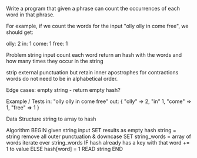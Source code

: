 Write a program that given a phrase can count the occurrences of each word in that phrase.

For example, if we count the words for the input "olly olly in come free", we should get:

olly: 2
in: 1
come: 1
free: 1

Problem
string input
count each word
return an hash with the words and how many times they occur in the string

strip external punctuation but retain inner apostrophes for contractions
words do not need to be in alphabetical order.

Edge cases:
empty string - return empty hash?

Example / Tests
in: "olly olly in come free"
out:
{ "olly" => 2, "in" 1, "come" => 1, "free" => 1 }

Data Structure
string to array to hash

Algorithm
BEGIN
given string input
SET results as empty hash
string = string remove all outer punctuation & downcase
SET string_words = array of words
iterate over string_words
IF hash already has a key with that word
  += 1 to value
ELSE
  hash[word] = 1
READ string
END
